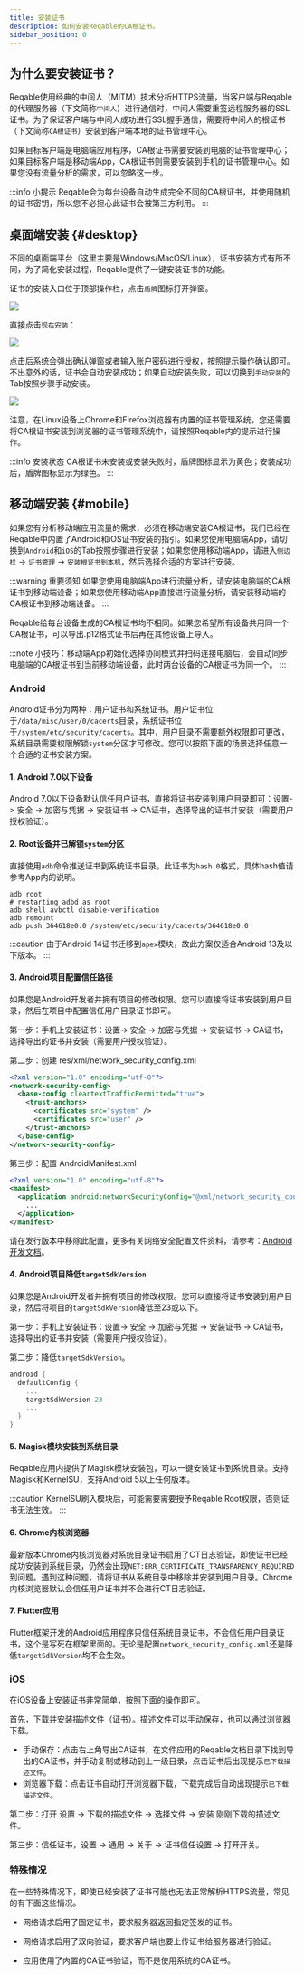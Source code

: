 ```yaml
---
title: 安装证书
description: 如何安装Reqable的CA根证书。
sidebar_position: 0
---
```


## 为什么要安装证书？

Reqable使用经典的中间人（MITM）技术分析HTTPS流量，当客户端与Reqable的代理服务器（下文简称`中间人`）进行通信时，中间人需要重签远程服务器的SSL证书。为了保证客户端与中间人成功进行SSL握手通信，需要将中间人的根证书（下文简称`CA根证书`）安装到客户端本地的证书管理中心。

如果目标客户端是电脑端应用程序，CA根证书需要安装到电脑的证书管理中心；如果目标客户端是移动端App，CA根证书则需要安装到手机的证书管理中心。如果您没有流量分析的需求，可以忽略这一步。

:::info 小提示
Reqable会为每台设备自动生成完全不同的CA根证书，并使用随机的证书密钥，所以您不必担心此证书会被第三方利用。
:::

## 桌面端安装  {#desktop}

不同的桌面端平台（这里主要是Windows/MacOS/Linux），证书安装方式有所不同，为了简化安装过程，Reqable提供了一键安装证书的功能。

证书的安装入口位于顶部操作栏，点击`盾牌`图标打开弹窗。

![](arts/installation_01.png)

直接点击`现在安装`：

![](arts/installation_02.png)

点击后系统会弹出确认弹窗或者输入账户密码进行授权，按照提示操作确认即可。不出意外的话，证书会自动安装成功；如果自动安装失败，可以切换到`手动安装`的Tab按照步骤手动安装。

![](arts/installation_03.png)

注意，在Linux设备上Chrome和Firefox浏览器有内置的证书管理系统，您还需要将CA根证书安装到浏览器的证书管理系统中，请按照Reqable内的提示进行操作。

:::info 安装状态
CA根证书未安装或安装失败时，盾牌图标显示为黄色；安装成功后，盾牌图标显示为绿色。
:::

## 移动端安装 {#mobile}

如果您有分析移动端应用流量的需求，必须在移动端安装CA根证书，我们已经在Reqable中内置了Android和iOS证书安装的指引。如果您使用电脑端App，请切换到`Android`和`iOS`的Tab按照步骤进行安装；如果您使用移动端App，请进入`侧边栏` -> `证书管理` -> `安装根证书到本机`，然后选择合适的方案进行安装。

:::warning 重要须知
如果您使用电脑端App进行流量分析，请安装电脑端的CA根证书到移动端设备；如果您使用移动端App直接进行流量分析，请安装移动端的CA根证书到移动端设备。
:::

Reqable给每台设备生成的CA根证书均不相同。如果您希望所有设备共用同一个CA根证书，可以导出.p12格式证书后再在其他设备上导入。

:::note
小技巧：移动端App初始化选择协同模式并扫码连接电脑后，会自动同步电脑端的CA根证书到当前移动端设备，此时两台设备的CA根证书为同一个。
:::

### Android

Android证书分为两种：用户证书和系统证书。用户证书位于`/data/misc/user/0/cacerts`目录，系统证书位于`/system/etc/security/cacerts`。其中，用户目录不需要额外权限即可更改，系统目录需要权限解锁`system`分区才可修改。您可以按照下面的场景选择任意一个合适的证书安装方案。

#### 1. Android 7.0以下设备

Android 7.0以下设备默认信任用户证书，直接将证书安装到用户目录即可：设置-> 安全 -> 加密与凭据 -> 安装证书 -> CA证书，选择导出的证书并安装（需要用户授权验证）。

#### 2. Root设备并已解锁`system`分区

直接使用`adb`命令推送证书到系统证书目录。此证书为`hash.0`格式，具体hash值请参考App内的说明。

```shell
adb root
# restarting adbd as root
adb shell avbctl disable-verification
adb remount
adb push 364618e0.0 /system/etc/security/cacerts/364618e0.0
```

:::caution
由于Android 14证书迁移到`apex`模块，故此方案仅适合Android 13及以下版本。
:::

#### 3. Android项目配置信任路径

如果您是Android开发者并拥有项目的修改权限。您可以直接将证书安装到用户目录，然后在项目中配置信任用户目录证书即可。

第一步：手机上安装证书：设置-> 安全 -> 加密与凭据 -> 安装证书 -> CA证书，选择导出的证书并安装（需要用户授权验证）。

第二步：创建 res/xml/network_security_config.xml
```xml
<?xml version="1.0" encoding="utf-8"?>
<network-security-config>
  <base-config cleartextTrafficPermitted="true">
    <trust-anchors>
      <certificates src="system" />
      <certificates src="user" />
    </trust-anchors>
  </base-config>
</network-security-config>
```

第三步：配置 AndroidManifest.xml
```xml
<?xml version="1.0" encoding="utf-8"?>
<manifest>
  <application android:networkSecurityConfig="@xml/network_security_config">
    ...
  </application>
</manifest>
```

请在发行版本中移除此配置，更多有关网络安全配置文件资料，请参考：[Android开发文档](https://developer.android.google.cn/training/articles/security-config)。

#### 4. Android项目降低`targetSdkVersion`

如果您是Android开发者并拥有项目的修改权限。您可以直接将证书安装到用户目录，然后将项目的`targetSdkVersion`降低至23或以下。

第一步：手机上安装证书：设置-> 安全 -> 加密与凭据 -> 安装证书 -> CA证书，选择导出的证书并安装（需要用户授权验证）。

第二步：降低`targetSdkVersion`。
```gradle
android {
  defaultConfig {
    ...
    targetSdkVersion 23
    ...
  }
}
```

#### 5. Magisk模块安装到系统目录

Reqable应用内提供了Magisk模块安装包，可以一键安装证书到系统目录。支持Magisk和KernelSU，支持Android 5以上任何版本。

:::caution
KernelSU刷入模块后，可能需要需要授予Reqable Root权限，否则证书无法生效。
:::

#### 6. Chrome内核浏览器

最新版本Chrome内核浏览器对系统目录证书启用了CT日志验证，即使证书已经成功安装到系统目录，仍然会出现`NET:ERR_CERTIFICATE_TRANSPARENCY_REQUIRED`到问题。遇到这种问题，请将证书从系统目录中移除并安装到用户目录。Chrome内核浏览器默认会信任用户证书并不会进行CT日志验证。

#### 7. Flutter应用

Flutter框架开发的Android应用程序只信任系统目录证书，不会信任用户目录证书，这个是写死在框架里面的。无论是配置`network_security_config.xml`还是降低`targetSdkVersion`均不会生效。

### iOS

在iOS设备上安装证书非常简单，按照下面的操作即可。

首先，下载并安装描述文件（证书）。描述文件可以手动保存，也可以通过浏览器下载。
- 手动保存：点击右上角导出CA证书，在文件应用的Reqable文档目录下找到导出的CA证书，并手动复制或移动到上一级目录，点击证书后出现提示`已下载描述文件`。
- 浏览器下载：点击证书自动打开浏览器下载，下载完成后自动出现提示`已下载描述文件`。

第二步：打开 设置 -> 下载的描述文件 -> 选择文件 -> 安装 刚刚下载的描述文件。

第三步：信任证书，设置 -> 通用 -> 关于 -> 证书信任设置 -> 打开开关。

### 特殊情况

在一些特殊情况下，即使已经安装了证书可能也无法正常解析HTTPS流量，常见的有下面这些情况。

- 网络请求启用了固定证书，要求服务器返回指定签发的证书。

- 网络请求启用了双向验证，要求客户端也要上传证书给服务器进行验证。

- 应用使用了内置的CA证书验证，而不是使用系统的CA证书。